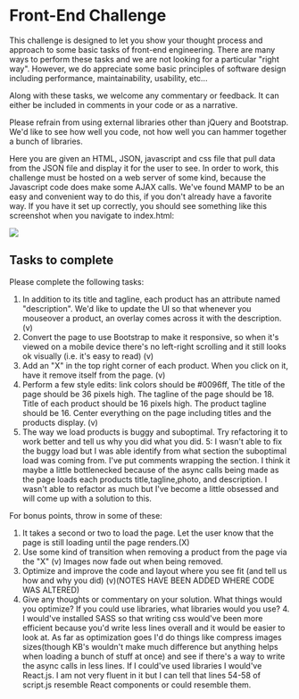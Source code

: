 # Front-End Challenge

This challenge is designed to let you show your thought process and approach to some basic tasks of front-end engineering. There are many ways to perform these tasks and we are not looking for a particular "right way". However, we do appreciate some basic principles of software design including performance, maintainability, usability, etc... 

Along with these tasks, we welcome any commentary or feedback. It can either be included in comments in your code or as a narrative. 

Please refrain from using external libraries other than jQuery and Bootstrap.  We'd like to see how well you code, not how well you can hammer together a bunch of libraries. 

Here you are given an HTML, JSON, javascript and css file that pull data from the JSON file and display it for the user to see. In order to work, this challenge must be hosted on a web server of some kind, because the Javascript code does make some AJAX calls.  We've found MAMP to be an easy and convenient way to do this, if you don't already have a favorite way.  If you have it set up correctly, you should see something like this screenshot when you navigate to index.html:

<img src="http://careers.touchofmodern.com/img/front-end-challenge-screenshot.png"/>  

## Tasks to complete

Please complete the following tasks:

1. In addition to its title and tagline, each product has an attribute named "description". We'd like to update the UI so that whenever you mouseover a product, an overlay comes across it with the description.(v) 
2. Convert the page to use Bootstrap to make it responsive, so when it's viewed on a mobile device there's no left-right scrolling and it still looks ok visually (i.e. it's easy to read)  (v)
3. Add an "X" in the top right corner of each product. When you click on it, have it remove itself from the page.  (v)
4. Perform a few style edits: link colors should be #0096ff, The title of the page should be 36 pixels high. The tagline of the page should be 18. Title of each product should be 16 pixels high. The product tagline should be 16. Center everything on the page including titles and the products display.  (v)
5. The way we load products is buggy and suboptimal.  Try refactoring it to work better and tell us why you did what you did.
	5: I wasn't able to fix the buggy load but I was able identify from what section the suboptimal load was coming from. I've put comments wrapping the section. I think it maybe a little bottlenecked because of the async calls being made as the page loads each products title,tagline,photo, and description. I wasn't able to refactor as much but I've become a little obsessed and will come up with a solution to this.

For bonus points, throw in some of these:

1. It takes a second or two to load the page. Let the user know that the page is still loading until the page renders.(X)
2. Use some kind of transition when removing a product from the page via the "X"  (v) Images now fade out when being removed. 
3. Optimize and improve the code and layout where you see fit (and tell us how and why you did)  (v)(NOTES HAVE BEEN ADDED WHERE CODE WAS ALTERED) 
4. Give any thoughts or commentary on your solution.  What things would you optimize?  If you could use libraries, what libraries would you use?
	4. I would've installed SASS so that writing css would've been more efficient because you'd write less lines overall and it would be easier to look at. As far as optimization goes I'd do things like compress images sizes(though KB's wouldn't make much difference but anything helps when loading a bunch of stuff at once) and see if there's a way to write the async calls in less lines. If I could've used libraries I would've React.js. I am not very fluent in it but I can tell that lines 54-58 of script.js resemble React components or could resemble them.


<!-- ## How to submit your results

Please follow these directions precisely because they affect our ability to evaluate your results.

1. Download this repo
2. Do your coding challenge and zip up your local repo
3. Email the link to the zip file to steven@touchofmodern.com and the recruiter you're working with to let us know you're ready.

## What we are looking for
We are looking for several things with this challenge.  First, of course, we're looking for your answer to be technically correct. Beyond that, we're also looking for:

1. Is your code easy to read and understand?
2. Are you following the usual conventions for front end web development?
3. In addition to being technically elegant, are your solutions visually elegant?
4. Did you follow these directions?

Basically, write the code as if you were going to release it to a real website with an actual warehouse and if you mess it up then boxes will start piling up on the floor and stuff.  Because that's what happened to us.

When we get your response, here's exactly what we're going to do:

1. Clone your forked code to a laptop and run it through a local Apache server.
2. Look at the code itself to see its correctness, readability, and general elegance.
3. Simulate a mobile browser in our browser.
4. Click and scroll around to see how things work.

That's it.  There aren't any hidden gotchas or trick questions.  That's really what we're going to do.
 -->
